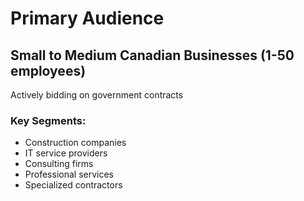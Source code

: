 # Primary Audience

## Small to Medium Canadian Businesses (1-50 employees)
Actively bidding on government contracts

### Key Segments:
- Construction companies
- IT service providers
- Consulting firms
- Professional services
- Specialized contractors
